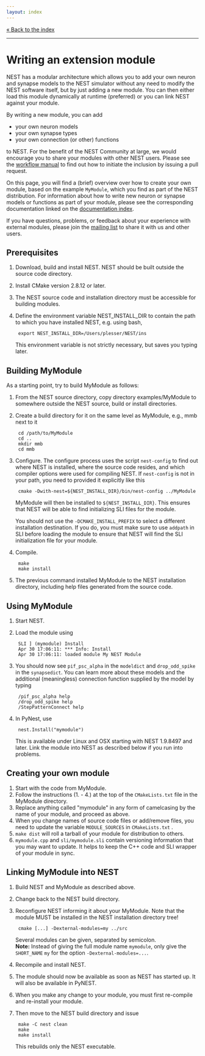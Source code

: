 ```yaml
---
layout: index
---
```


[« Back to the index](index)

<hr>

# Writing an extension module

NEST has a modular architecture which allows you to add your own
neuron and synapse models to the NEST simulator without any need to
modify the NEST software itself, but by just adding a new module. You
can then either load this module dynamically at runtime (preferred) or
you can link NEST against your module.

By writing a new module, you can add

* your own neuron models
* your own synapse types
* your own connection (or other) functions

to NEST. For the benefit of the NEST Community at large, we would
encourage you to share your modules with other NEST users. Please see
the [workflow manual](development_workflow) to find out how to
initiate the inclusion by issuing a pull request.

On this page, you will find a (brief) overview over how to create your
own module, based on the example `MyModule`, which you find as part of
the NEST distribution. For information about how to write new neuron
or synapse models or functions as part of your module, please see the
corresponding documentation linked on the [documentation
index](index).

If you have questions, problems, or feedback about your experience
with external modules, please join the [mailing
list](http://www.nest-initiative.org/community) to share it with us
and other users.

## Prerequisites

1. Download, build and install NEST. NEST should be built outside the source code directory.
2. Install CMake version 2.8.12 or later.
3. The NEST source code and installation directory must be accessible for building modules.
4. Define the environment variable NEST_INSTALL_DIR to contain the path to which you have installed NEST, e.g. using bash,

        export NEST_INSTALL_DIR=/Users/plesser/NEST/ins

    This environment variable is not strictly necessary, but saves you typing later. 

## Building MyModule

As a starting point, try to build MyModule as follows:

1. From the NEST source directory, copy directory examples/MyModule to somewhere outside the NEST source, build or install directories.
2. Create a build directory for it on the same level as MyModule, e.g., mmb next to it

        cd /path/to/MyModule
        cd ..
        mkdir mmb
        cd mmb

3. Configure. The configure process uses the script `nest-config` to find out where NEST is installed, where the source code resides, and which compiler options were used for compiling NEST. If `nest-config` is not in your path, you need to provided it explicitly like this

        cmake -Dwith-nest=${NEST_INSTALL_DIR}/bin/nest-config ../MyModule

    MyModule will then be installed to `${NEST_INSTALL_DIR}`. This ensures that NEST will be able to find initializing SLI files for the module.

    You should not use the `-DCMAKE_INSTALL_PREFIX` to select a different installation destination. If you do, you must make sure to use `addpath` in SLI before loading the module to ensure that NEST will find the SLI initialization file for your module.

4. Compile.

        make
        make install

5. The previous command installed MyModule to the NEST installation directory, including help files generated from the source code. 

## Using MyModule

1. Start NEST.
2. Load the module using

        SLI ] (mymodule) Install
        Apr 30 17:06:11: *** Info: Install
        Apr 30 17:06:11: loaded module My NEST Module

3. You should now see `pif_psc_alpha` in the `modeldict` and `drop_odd_spike` in the `synapsedict`. You can learn more about these models and the additional (meaningless) connection function supplied by the model by typing

        /pif_psc_alpha help
        /drop_odd_spike help
        /StepPatternConnect help

4. In PyNest, use

        nest.Install("mymodule")

    This is available under Linux and OSX starting with NEST 1.9.8497 and later. Link the module into NEST as described below if you run into problems. 

## Creating your own module

1. Start with the code from MyModule.
1. Follow the instructions (1. - 4.) at the top of the `CMakeLists.txt` file in the MyModule directory.
1. Replace anything called "mymodule" in any form of camelcasing by the name of your module, and proceed as above.
2. When you change names of source code files or add/remove files, you need to update the variable `MODULE_SOURCES` in `CMakeLists.txt` .
3. `make dist` will roll a tarball of your module for distribution to others.
4. `mymodule.cpp` and `sli/mymodule.sli` contain versioning information that you may want to update. It helps to keep the C++ code and SLI wrapper of your module in sync. 

## Linking MyModule into NEST

1. Build NEST and MyModule as described above.
2. Change back to the NEST build directory.
3. Reconfigure NEST informing it about your MyModule. Note that the module MUST be installed in the NEST installation directory tree!

        cmake [...] -Dexternal-modules=my ../src

    Several modules can be given, separated by semicolon.
    <br/>__Note:__ Instead of giving the full module name `mymodule`, only give the `SHORT_NAME` `my` for the option `-Dexternal-modules=...`.
4. Recompile and install NEST.
5. The module should now be available as soon as NEST has started up. It will also be available in PyNEST.
6. When you make any change to your module, you must first re-compile and re-install your module.
7. Then move to the NEST build directory and issue

        make -C nest clean
        make
        make install

    This rebuilds only the NEST executable. 
